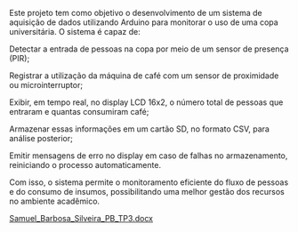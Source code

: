 Este projeto tem como objetivo o desenvolvimento de um sistema de aquisição de dados utilizando Arduino para monitorar o uso de uma copa universitária. O sistema é capaz de:

Detectar a entrada de pessoas na copa por meio de um sensor de presença (PIR);

Registrar a utilização da máquina de café com um sensor de proximidade ou microinterruptor;

Exibir, em tempo real, no display LCD 16x2, o número total de pessoas que entraram e quantas consumiram café;

Armazenar essas informações em um cartão SD, no formato CSV, para análise posterior;

Emitir mensagens de erro no display em caso de falhas no armazenamento, reiniciando o processo automaticamente.

Com isso, o sistema permite o monitoramento eficiente do fluxo de pessoas e do consumo de insumos, possibilitando uma melhor gestão dos recursos no ambiente acadêmico.

[Samuel_Barbosa_Silveira_PB_TP3.docx](https://github.com/user-attachments/files/20620517/Samuel_Barbosa_Silveira_PB_TP3.docx)
